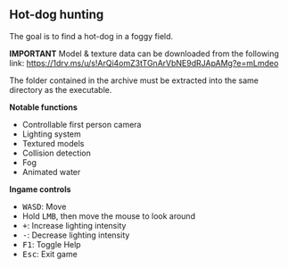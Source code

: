 ## Hot-dog hunting
The goal is to find a hot-dog in a foggy field.

**IMPORTANT**
Model & texture data can be downloaded from the following link:
https://1drv.ms/u/s!ArQi4omZ3tTGnArVbNE9dRJApAMg?e=mLmdeo

The folder contained in the archive must be extracted into the same directory as the executable.

**Notable functions**
 - Controllable first person camera
 - Lighting system
 - Textured models
 - Collision detection
 - Fog
 - Animated water

**Ingame controls**
 - <kbd>W</kbd><kbd>A</kbd><kbd>S</kbd><kbd>D</kbd>: Move 
 - Hold <kbd>LMB</kbd>, then move the mouse to look around
 - <kbd>+</kbd>: Increase lighting intensity
 - <kbd>-</kbd>: Decrease lighting intensity
 - <kbd>F1</kbd>: Toggle Help
 - <kbd>Esc</kbd>: Exit game
